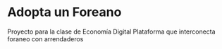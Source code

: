 # Adopta un Foreano
Proyecto para la clase de Economía Digital 
Plataforma que interconecta foraneo con arrendaderos
